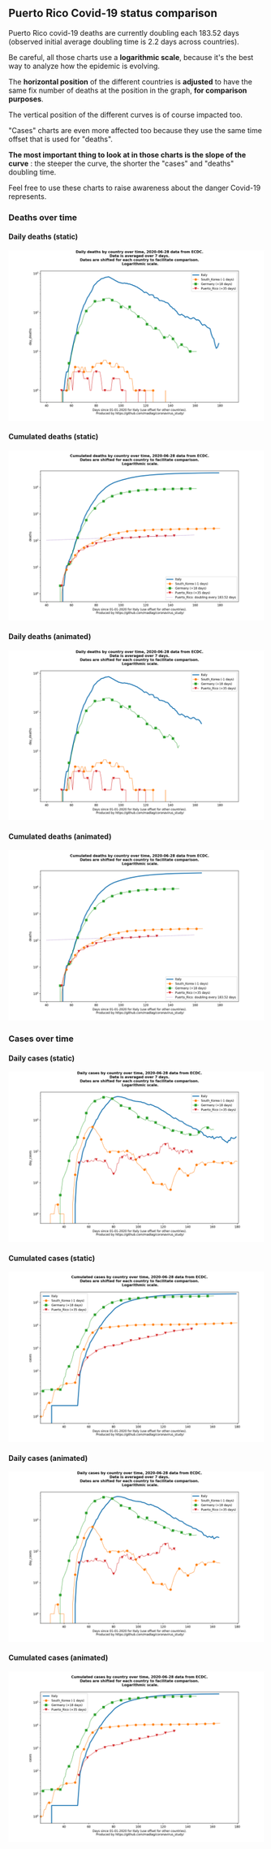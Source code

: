 ## Puerto Rico Covid-19 status comparison 

Puerto Rico covid-19 deaths are currently doubling each 183.52 days (observed initial average doubling time is 2.2 days across countries).



Be careful, all those charts use a **logarithmic scale**, because it's the best way to analyze how the epidemic is evolving.
 
The **horizontal position** of the different countries is **adjusted** to have the same fix number of deaths at the position in the graph, **for comparison purposes**.

The vertical position of the different curves is of course impacted too.

"Cases" charts are even more affected too because they use the same time offset that is used for "deaths".

**The most important thing to look at in those charts is the slope of the curve** : the steeper the curve, the shorter the "cases" and "deaths" doubling time.

Feel free to use these charts to raise awareness about the danger Covid-19 represents. 


 
### Deaths over time
 
#### Daily deaths (static)
![Puerto Rico covid-19 daily deaths static chart](https://raw.githubusercontent.com/madlag/coronavirus_study/master/notebooks/graphs/2020-06-28/countries/Puerto_Rico/2020-06-28_Puerto_Rico_day_deaths.png "Puerto Rico covid-19 day_deaths static chart")   
 
#### Cumulated deaths (static)
![Puerto Rico covid-19 cumulated deaths static chart](https://raw.githubusercontent.com/madlag/coronavirus_study/master/notebooks/graphs/2020-06-28/countries/Puerto_Rico/2020-06-28_Puerto_Rico_deaths.png "Puerto Rico covid-19 deaths static chart")   
 
#### Daily deaths (animated)
![Puerto Rico covid-19 daily deaths animated chart](https://raw.githubusercontent.com/madlag/coronavirus_study/master/notebooks/graphs/2020-06-28/countries/Puerto_Rico/2020-06-28_Puerto_Rico_day_deaths.gif "Puerto Rico covid-19 day_deaths animated chart")   
 
#### Cumulated deaths (animated)
![Puerto Rico covid-19 cumulated deaths animated chart](https://raw.githubusercontent.com/madlag/coronavirus_study/master/notebooks/graphs/2020-06-28/countries/Puerto_Rico/2020-06-28_Puerto_Rico_deaths.gif "Puerto Rico covid-19 deaths animated chart")   

 
### Cases over time
 
#### Daily cases (static)
![Puerto Rico covid-19 daily cases static chart](https://raw.githubusercontent.com/madlag/coronavirus_study/master/notebooks/graphs/2020-06-28/countries/Puerto_Rico/2020-06-28_Puerto_Rico_day_cases.png "Puerto Rico covid-19 day_cases static chart")   
 
#### Cumulated cases (static)
![Puerto Rico covid-19 cumulated cases static chart](https://raw.githubusercontent.com/madlag/coronavirus_study/master/notebooks/graphs/2020-06-28/countries/Puerto_Rico/2020-06-28_Puerto_Rico_cases.png "Puerto Rico covid-19 cases static chart")   
 
#### Daily cases (animated)
![Puerto Rico covid-19 daily cases animated chart](https://raw.githubusercontent.com/madlag/coronavirus_study/master/notebooks/graphs/2020-06-28/countries/Puerto_Rico/2020-06-28_Puerto_Rico_day_cases.gif "Puerto Rico covid-19 day_cases animated chart")   
 
#### Cumulated cases (animated)
![Puerto Rico covid-19 cumulated cases animated chart](https://raw.githubusercontent.com/madlag/coronavirus_study/master/notebooks/graphs/2020-06-28/countries/Puerto_Rico/2020-06-28_Puerto_Rico_cases.gif "Puerto Rico covid-19 cases animated chart")   

